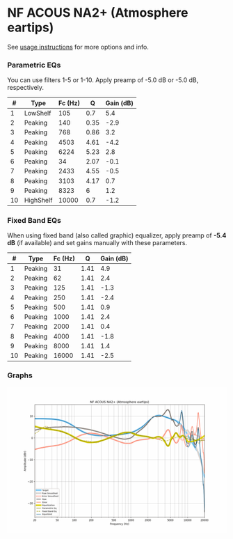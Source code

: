 # NF ACOUS NA2+ (Atmosphere eartips)
See [usage instructions](https://github.com/jaakkopasanen/AutoEq#usage) for more options and info.

### Parametric EQs
You can use filters 1-5 or 1-10. Apply preamp of -5.0 dB or -5.0 dB, respectively.

|   # | Type      |   Fc (Hz) |    Q |   Gain (dB) |
|-----|-----------|-----------|------|-------------|
|   1 | LowShelf  |       105 | 0.7  |         5.4 |
|   2 | Peaking   |       140 | 0.35 |        -2.9 |
|   3 | Peaking   |       768 | 0.86 |         3.2 |
|   4 | Peaking   |      4503 | 4.61 |        -4.2 |
|   5 | Peaking   |      6224 | 5.23 |         2.8 |
|   6 | Peaking   |        34 | 2.07 |        -0.1 |
|   7 | Peaking   |      2433 | 4.55 |        -0.5 |
|   8 | Peaking   |      3103 | 4.17 |         0.7 |
|   9 | Peaking   |      8323 | 6    |         1.2 |
|  10 | HighShelf |     10000 | 0.7  |        -1.2 |

### Fixed Band EQs
When using fixed band (also called graphic) equalizer, apply preamp of **-5.4 dB** (if available) and set gains manually with these parameters.

|   # | Type    |   Fc (Hz) |    Q |   Gain (dB) |
|-----|---------|-----------|------|-------------|
|   1 | Peaking |        31 | 1.41 |         4.9 |
|   2 | Peaking |        62 | 1.41 |         2.4 |
|   3 | Peaking |       125 | 1.41 |        -1.3 |
|   4 | Peaking |       250 | 1.41 |        -2.4 |
|   5 | Peaking |       500 | 1.41 |         0.9 |
|   6 | Peaking |      1000 | 1.41 |         2.4 |
|   7 | Peaking |      2000 | 1.41 |         0.4 |
|   8 | Peaking |      4000 | 1.41 |        -1.8 |
|   9 | Peaking |      8000 | 1.41 |         1.4 |
|  10 | Peaking |     16000 | 1.41 |        -2.5 |

### Graphs
![](./NF%20ACOUS%20NA2+%20(Atmosphere%20eartips).png)
